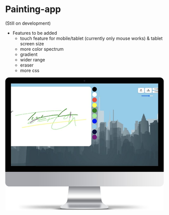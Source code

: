 # Painting-app

(Still on development)
  - Features to be added
    - touch feature for mobile/tablet (currently only mouse works) & tablet screen size
    - more color spectrum
    - gradient
    - wider range
    - eraser
    - more css

    
![alt text](https://github.com/sungw5/Tyler-Oh/blob/master/src/assets/img/painting-example.jpg?raw=true)
